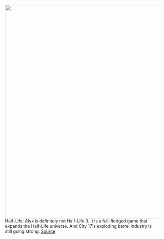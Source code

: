 <img src='https://cdn.vox-cdn.com/thumbor/uFoR68o-AM5Yd9N5EK_3aITJjk0=/0x0:1800x1013/1200x675/filters:focal(792x105:1080x393)/cdn.vox-cdn.com/uploads/chorus_image/image/66542152/CITADEL_2K.0.jpg' width='700px' /><br/>
Half-Life: Alyx is definitely not Half-Life 3. It is a full-fledged game that expands the Half-Life universe. And City 17's exploding barrel industry is still going strong.
<a href='https://www.theverge.com/2020/3/23/21188291/half-life-alyx-review-valve-index-oculus-quest-vr-shooter'> Source <a/>